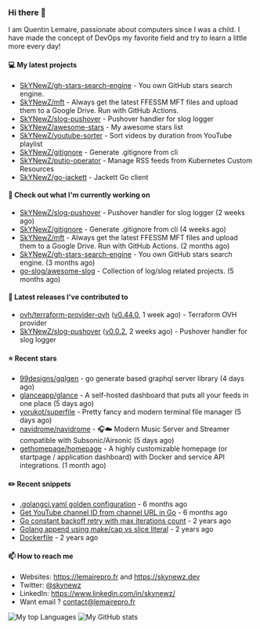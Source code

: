 ### Hi there 👋

I am Quentin Lemaire, passionate about computers since I was a child.
I have made the concept of DevOps my favorite field and try to learn a little more every day!

#### 💻 My latest projects


- [SkYNewZ/gh-stars-search-engine](https://github.com/SkYNewZ/gh-stars-search-engine) - You own GitHub stars search engine.
- [SkYNewZ/mft](https://github.com/SkYNewZ/mft) - Always get the latest FFESSM MFT files and upload them to a Google Drive. Run with GitHub Actions.
- [SkYNewZ/slog-pushover](https://github.com/SkYNewZ/slog-pushover) - Pushover handler for slog logger
- [SkYNewZ/awesome-stars](https://github.com/SkYNewZ/awesome-stars) - My awesome stars list
- [SkYNewZ/youtube-sorter](https://github.com/SkYNewZ/youtube-sorter) - Sort videos by duration from YouTube playlist
- [SkYNewZ/gitignore](https://github.com/SkYNewZ/gitignore) - Generate .gitignore from cli
- [SkYNewZ/putio-operator](https://github.com/SkYNewZ/putio-operator) - Manage RSS feeds from Kubernetes Custom Resources 
- [SkYNewZ/go-jackett](https://github.com/SkYNewZ/go-jackett) - Jackett Go client

#### 👷 Check out what I'm currently working on


- [SkYNewZ/slog-pushover](https://github.com/SkYNewZ/slog-pushover) - Pushover handler for slog logger (2 weeks ago)
- [SkYNewZ/gitignore](https://github.com/SkYNewZ/gitignore) - Generate .gitignore from cli (4 weeks ago)
- [SkYNewZ/mft](https://github.com/SkYNewZ/mft) - Always get the latest FFESSM MFT files and upload them to a Google Drive. Run with GitHub Actions. (2 months ago)
- [SkYNewZ/gh-stars-search-engine](https://github.com/SkYNewZ/gh-stars-search-engine) - You own GitHub stars search engine. (3 months ago)
- [go-slog/awesome-slog](https://github.com/go-slog/awesome-slog) - Collection of log/slog related projects. (5 months ago)

#### 🚀 Latest releases I've contributed to


- [ovh/terraform-provider-ovh](https://github.com/ovh/terraform-provider-ovh) ([v0.44.0](https://github.com/ovh/terraform-provider-ovh/releases/tag/v0.44.0), 1 week ago) - Terraform OVH provider
- [SkYNewZ/slog-pushover](https://github.com/SkYNewZ/slog-pushover) ([v0.0.2](https://github.com/SkYNewZ/slog-pushover/releases/tag/v0.0.2), 2 weeks ago) - Pushover handler for slog logger

#### ⭐ Recent stars

- [99designs/gqlgen](https://github.com/99designs/gqlgen) - go generate based graphql server library (4 days ago)
- [glanceapp/glance](https://github.com/glanceapp/glance) - A self-hosted dashboard that puts all your feeds in one place (5 days ago)
- [yorukot/superfile](https://github.com/yorukot/superfile) - Pretty fancy and modern terminal file manager (5 days ago)
- [navidrome/navidrome](https://github.com/navidrome/navidrome) - 🎧☁️ Modern Music Server and Streamer compatible with Subsonic/Airsonic (5 days ago)
- [gethomepage/homepage](https://github.com/gethomepage/homepage) - A highly customizable homepage (or startpage / application dashboard) with Docker and service API integrations. (1 month ago)

#### ✏️ Recent snippets


- [.golangci.yaml golden configuration](https://gist.github.com/1298ddacb28d23738a9498509765baae) - 6 months ago
- [Get YouTube channel ID from channel URL in Go](https://gist.github.com/876c3fe69d7d84cf47510032194ff888) - 6 months ago
- [Go constant backoff retry with max iterations count](https://gist.github.com/69f09bb63ed1429557aa9121042531fa) - 2 years ago
- [Golang append using make/cap vs slice literal](https://gist.github.com/ebdcb5d1737bcabc66238d0818250f4b) - 2 years ago
- [Dockerfile](https://gist.github.com/0a0e1b32f91ea09efa1f5bdfef480b21) - 2 years ago

#### 📫 How to reach me

- Websites: https://lemairepro.fr and https://skynewz.dev
- Twitter: [@skynewz](https://twitter.com/skynewz)
- LinkedIn: https://www.linkedin.com/in/skynewz/
- Want email ? [contact@lemairepro.fr](mailto:contact@lemairepro.fr?subject=Contact%20from%20your%20Github%20Profile)

![My top Languages](https://github-readme-stats.vercel.app/api/top-langs/?username=skynewz&hide=javascript,html,css,typescript&layout=compact)
![My GitHub stats](https://github-readme-stats.vercel.app/api?username=skynewz&count_private=true&show_icons=true)

